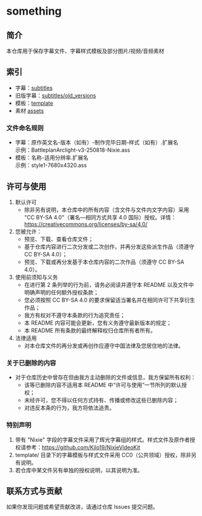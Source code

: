 # something

## 简介
本仓库用于保存字幕文件、字幕样式模板及部分图片/视频/音频素材

## 索引
- 字幕：[subtitles](subtitles/)
- 旧版字幕：[subtitles/old_versions](subtitles/old_versions)
- 模板：[template](template/)
- 素材 [assets](assets/)
### 文件命名规则
- 字幕：原作英文名-版本（如有）-制作完毕日期-样式（如有）.扩展名  
  示例：BattleplanArclight-v3-250818-Nixie.ass
- 模板：名称-适用分辨率.扩展名  
  示例：style1-7680x4320.ass

## 许可与使用
1. 默认许可  
   - 除非另有说明，本仓库中的所有内容（含文件与文件内文字内容）采用 "CC BY-SA 4.0"（署名—相同方式共享 4.0 国际）授权。详情：https://creativecommons.org/licenses/by-sa/4.0/
2. 您被允许：
   - 预览、下载、查看仓库文件；
   - 基于仓库内容进行二次分发或二次创作，并再分发这些派生作品（须遵守 CC BY-SA 4.0）；
   - 预览、下载或再分发基于本仓库内容的二次作品（须遵守 CC BY-SA 4.0）。
3. 使用前须知与义务
   - 在进行第 2 条列举的行为前，请务必阅读并遵守本 README 以及文件中明确声明的任何额外授权条款；
   - 您必须按照 CC BY-SA 4.0 的要求保留适当署名并在相同许可下共享衍生作品；
   - 我方有权对不遵守本条款的行为追究责任；
   - 本 README 内容可能会更新，您有义务遵守最新版本的规定；
   - 本 README 所有条款的最终解释权归仓库所有者所有。
4. 法律适用  
   - 对本仓库文件的再分发或再创作应遵守中国法律及您居住地的法律。

### 关于已删除的内容
- 对于仓库历史中曾存在但由我方主动删除的文件或信息，我方保留所有权利：
  - 该等已删除内容不适用本 README 中“许可与使用”一节所列的默认授权；
  - 未经许可，您不得以任何方式持有、传播或修改这些已删除内容；
  - 对违反本条的行为，我方将依法追责。

### 特别声明
1. 带有 "Nixie" 字段的字幕文件采用了辉光字幕组的样式。样式文件及原作者授权请参考：https://github.com/Kilo19/NixieVideoKit
2. template/ 目录下的字幕模板与样式文件采用 CC0（公共领域）授权，除非另有说明。
3. 若仓库中某文件另有单独的授权说明，以其说明为准。

## 联系方式与贡献
如果你发现问题或希望贡献改进，请通过仓库 Issues 提交问题。

